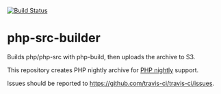 [![Build Status](https://travis-ci.org/travis-ci/php-src-builder.svg?branch=default)](https://travis-ci.org/travis-ci/php-src-builder)

# php-src-builder
Builds php/php-src with php-build, then uploads the archive to S3.

This repository creates PHP nightly archive for [PHP nightly](http://docs.travis-ci.com/user/languages/php/#PHP-nightly-builds) support.

Issues should be reported to https://github.com/travis-ci/travis-ci/issues.
